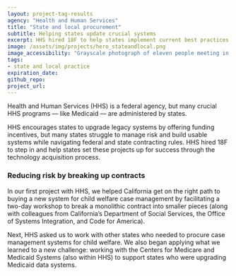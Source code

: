 ```yaml
---
layout: project-tag-results
agency: "Health and Human Services"
title: "State and local procurement"
subtitle: Helping states update crucial systems
excerpt: HHS hired 18F to help states implement current best practices and upgrade legacy systems.
image: /assets/img/projects/hero_stateandlocal.png
image_accessibility: "Grayscale photograph of eleven people meeting in small groups during a workshop"
tags:
- state and local practice
expiration_date:
github_repo: 
project_url: 
---
```


Health and Human Services (HHS) is a federal agency, but many crucial HHS programs — like Medicaid — are administered by states.

HHS encourages states to upgrade legacy systems by offering funding incentives, but many states struggle to manage risk and build usable systems while navigating federal and state contracting rules. HHS hired 18F to step in and help states set these projects up for success through the technology acquisition process.

### Reducing risk by breaking up contracts

In our first project with HHS, we helped California get on the right path to buying a new system for child welfare case management by facilitating a two-day workshop to break a monolithic contract into smaller pieces (along with colleagues from California’s Department of Social Services, the Office of Systems Integration, and Code for America).

Next, HHS asked us to work with other states who needed to procure case management systems for child welfare. We also began applying what we learned to a new challenge: working with the Centers for Medicare and Medicaid Systems (also within HHS) to support states who were upgrading Medicaid data systems.